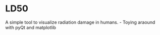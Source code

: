 LD50
====

A simple tool to visualize radiation damage in humans. - Toying araound with pyQt and matplotlib
